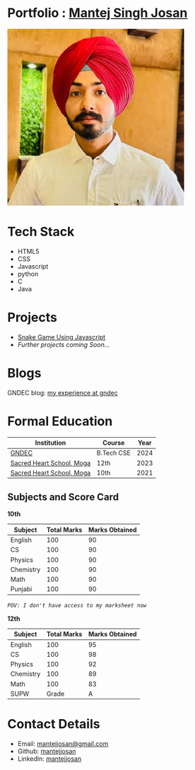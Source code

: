 # Portfolio : [Mantej Singh Josan](https://github.com/mantejjosan)

![flower](Images/116100820.jpeg)

# Tech Stack

- HTML5
- CSS
- Javascript
- python
- C 
- Java

# Projects
- [Snake Game Using Javascript](https://mantejjosan.github.io/snake-game/game-intro)
- *Further projects coming Soon...*

# Blogs
GNDEC blog: [my experience at gndec](https://mantejjosan.github.io/my-gndec-experience/)

# Formal Education

| Institution | Course | Year |
|-------------|--------|------|
| [GNDEC](http://www.gndec.ac.in) | B.Tech CSE | 2024 |
| [Sacred Heart School, Moga](http://www.shsmoga.com) | 12th | 2023 |
| [Sacred Heart School, Moga](http://www.shsmoga.com) | 10th | 2021 |




## Subjects and Score Card

 **10th**

| Subject   | Total Marks | Marks Obtained |
|-----------|-------------|----------------|
| English   | 100         | 90             |
| CS        | 100         | 90             |
| Physics   | 100         | 90             |
| Chemistry | 100         | 90             |
| Math      | 100         | 90             |
| Punjabi   | 100         | 90             |

*```POV: I don't have access to my marksheet now```*

**12th**

| Subject   | Total Marks | Marks Obtained |
|-----------|-------------|----------------|
| English   | 100         | 95             |
| CS        | 100         | 98             |
| Physics   | 100         | 92             |
| Chemistry | 100         | 89             |
| Math      | 100         | 83             |
| SUPW      | Grade       | A              |


# Contact Details

- Email: [mantejjosan@gmail.com](mailto:mantej416@gmail.com)
- Github: [mantejjosan](https://github.com/mantejjosan)
- LinkedIn: [mantejjosan](https://www.linkedin.com/in/mantej-singh-josan-048661275?utm_source=share&utm_campaign=share_via&utm_content=profile&utm_medium=android_app)
